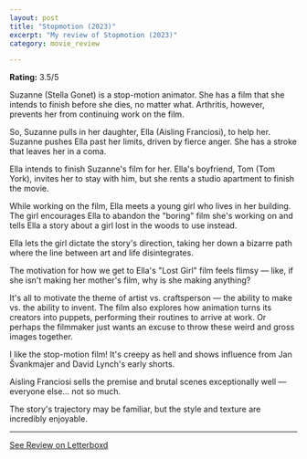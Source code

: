 ```yaml
---
layout: post
title: "Stopmotion (2023)"
excerpt: "My review of Stopmotion (2023)"
category: movie_review

---
```


**Rating:** 3.5/5

Suzanne (Stella Gonet) is a stop-motion animator. She has a film that she intends to finish before she dies, no matter what. Arthritis, however, prevents her from continuing work on the film.

So, Suzanne pulls in her daughter, Ella (Aisling Franciosi), to help her. Suzanne pushes Ella past her limits, driven by fierce anger. She has a stroke that leaves her in a coma.

Ella intends to finish Suzanne's film for her. Ella's boyfriend, Tom (Tom York), invites her to stay with him, but she rents a studio apartment to finish the movie.

While working on the film, Ella meets a young girl who lives in her building. The girl encourages Ella to abandon the "boring" film she's working on and tells Ella a story about a girl lost in the woods to use instead.

Ella lets the girl dictate the story's direction, taking her down a bizarre path where the line between art and life disintegrates.

The motivation for how we get to Ella's "Lost Girl" film feels flimsy — like, if she isn't making her mother's film, why is she making anything?

It's all to motivate the theme of artist vs. craftsperson — the ability to make vs. the ability to invent. The film also explores how animation turns its creators into puppets, performing their routines to arrive at work. Or perhaps the filmmaker just wants an excuse to throw these weird and gross images together.

I like the stop-motion film! It's creepy as hell and shows influence from Jan Švankmajer and David Lynch's early shorts.

Aisling Franciosi sells the premise and brutal scenes exceptionally well — everyone else… not so much.

The story's trajectory may be familiar, but the style and texture are incredibly enjoyable.

<hr>

[See Review on Letterboxd](https://boxd.it/60qDPR)

